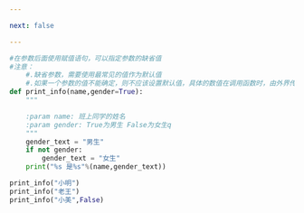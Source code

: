 ```yaml
---

next: false

---
```




<BlogInfo id="898" title="13.函数的缺省参数的定义" author="白日梦想猿" pv=0 read_times=0 pre_cost_time="0分19秒" category="语法进阶" tag_list="['语法进阶']" create_time="2020.02.18 13:28:52" update_time="2020.02.18 13:51:48" />

```python
#在参数后面使用赋值语句，可以指定参数的缺省值
#注意：
    #.缺省参数，需要使用最常见的值作为默认值
    #.如果一个参数的值不能确定，则不应该设置默认值，具体的数值在调用函数时，由外界传入
def print_info(name,gender=True):
    """

    :param name: 班上同学的姓名
    :param gender: True为男生 False为女生q
    """
    gender_text = "男生"
    if not gender:
        gender_text = "女生"
    print("%s 是%s"%(name,gender_text))

print_info("小明")
print_info("老王")
print_info("小美",False)

```



<ActionBox />

